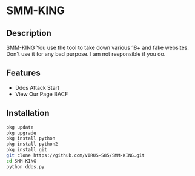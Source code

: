 # SMM-KING

## Description
SMM-KING You use the tool to take down various 18+ and fake websites. Don't use it for any bad purpose. I am not responsible if you do.
## Features
- Ddos Attack Start
- View Our Page BACF

## Installation
```bash
pkg update
pkg upgrade
pkg install python
pkg install python2
pkg install git
git clone https://github.com/VIRUS-S85/SMM-KING.git
cd SMM-KING
python ddos.py